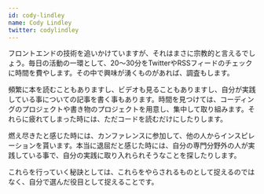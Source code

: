 ```yaml
---
id: cody-lindley
name: Cody Lindley
twitter: codylindley
---
```


フロントエンドの技術を追いかけていますが、それはまさに宗教的と言えるでしょう。毎日の活動の一環として、20〜30分をTwitterやRSSフィードのチェックに時間を費やします。その中で興味が湧くものがあれば、調査もします。

頻繁に本を読むこともありますし、ビデオも見ることもありますし、自分が実践している事についての記事を書く事もあります。時間を見つけては、コーディングのプロジェクトや書き物のプロジェクトを用意し、集中して取り組みます。それらに疲れてしまった時には、ただコードを読むだけにしたりします。

燃え尽きたと感じた時には、カンファレンスに参加して、他の人からインスピレーションを貰います。本当に退屈だと感じた時には、自分の専門分野外の人が実践している事で、自分の実践に取り入れられそうなことを探したりします。

これらを行っていく秘訣としては、これらをやらされるものとして捉えるのではなく、自分で選んだ役目として捉えることです。